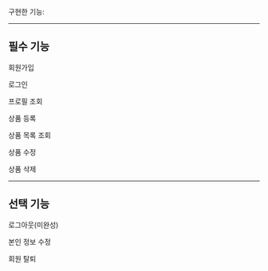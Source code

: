 구현한 기능:

----------------------
필수 기능
----------------------
회원가입

로그인

프로필 조회

상품 등록

상품 목록 조회

상품 수정

상품 삭제

------------------------
선택 기능
------------------------
로그아웃(미완성)

본인 정보 수정

회원 탈퇴
